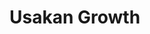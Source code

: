 <!-- wiki-header-section:start -->
# Usakan Growth
<!--

_The Green Government, Sibannac's Rule, Growthmind Authority_

<img src="wiki_images/Usakan_Growth.png"><i>Artistic rendering of the Usakan Growthmind governing the grasslands</i></img>

> _"We are many, but we think as one—the Usakan Growth is the will of Sibannac made manifest."_
> **—Growthmind Speaker**

**Class:** Usakan Growth  
**Phylum:** [[Leiqua]]  
**Kingdom:** [[Bluma]] + [[Nesa]]

The **Usakan Growth** is the government and social structure of the Sibannac-dominated regions of [[Usaka]]. It operates as a Growthmind, with Sibannac as the central intelligence and all members—plant and sentient—contributing to the collective will.

## Structure

- **Growthmind Governance:** Decisions are made through the shared consciousness of all members.
- **Integration:** Entry into the Usakan Growth is achieved through consumption of Sibannac's growth or by succumbing to the Avatar's influence.
- **Cilladril:** The city of Cilladril serves as the administrative and spiritual heart of the Usakan Growth.

## Role in Usaka

The Usakan Growth maintains order, manages resources, and defends its territory through the coordinated action of its Growthmind. It is both a government and a living organism, blurring the boundaries between society and ecology.

## Related Wiki Pages

- [[Sibannac]]
- [[Growthmind]]
- [[Leiqua]]
- [[Cilladril]]

-->